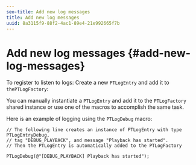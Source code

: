 ```yaml
---
seo-title: Add new log messages
title: Add new log messages
uuid: 8a3115f9-88f2-4ac1-89e4-21e992665f7b
---
```


# Add new log messages {#add-new-log-messages}

 To register to listen to logs: 
   Create a new `PTLogEntry` and add it to `thePTLogFactory`:

   You can manually instantiate a `PTLogEntry` and add it to the `PTLogFactory` shared instance or use one of the macros to accomplish the same task.

   Here is an example of logging using the `PTLogDebug` macro:

<!--<a id="example_F014436E1686468F941F4EBD1A21B18E"></a>-->

```
// The following line creates an instance of PTLogEntry with type PTLogEntryDebug, 
// tag "DEBUG_PLAYBACK", and message "Playback has started". 
// Then the PTLogEntry is automatically added to the PTLogFactory  
 
PTLogDebug(@"[DEBUG_PLAYBACK] Playback has started");
```